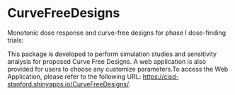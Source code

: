 # CurveFreeDesigns
 Monotonic dose response and curve-free designs for phase I dose-finding trials:

This package is developed to perform simulation studies and sensitivity analysis for proposed Curve Free Designs. A web application is also provided for users to choose any customize parameters.To access the Web Application, please refer to the following URL: https://cisd-stanford.shinyapps.io/CurveFreeDesigns/.
